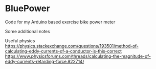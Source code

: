 # BluePower
Code for my Arduino based exercise bike power meter


Some additional notes

Useful physics
https://physics.stackexchange.com/questions/193501/method-of-calculating-eddy-currents-of-a-conductor-is-this-correct
https://www.physicsforums.com/threads/calculating-the-magnitude-of-eddy-currents-retarding-force.822714/
